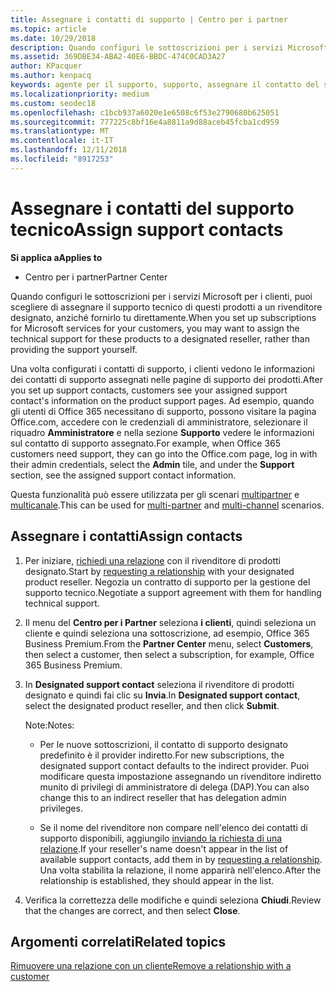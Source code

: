 ```yaml
---
title: Assegnare i contatti di supporto | Centro per i partner
ms.topic: article
ms.date: 10/29/2018
description: Quando configuri le sottoscrizioni per i servizi Microsoft per i clienti, puoi scegliere di assegnare il supporto tecnico di questi prodotti a un rivenditore designato, anziché fornirlo tu direttamente.
ms.assetid: 369DBE34-ABA2-40E6-BBDC-474C0CAD3A27
author: KPacquer
ms.author: kenpacq
keywords: agente per il supporto, supporto, assegnare il contatto del supporto tecnico, contatto del supporto tecnico designato
ms.localizationpriority: medium
ms.custom: seodec18
ms.openlocfilehash: c1bcb937a6020e1e6508c6f53e2790680b625051
ms.sourcegitcommit: 777225c8bf16e4a8811a9d88aceb45fcba1cd959
ms.translationtype: MT
ms.contentlocale: it-IT
ms.lasthandoff: 12/11/2018
ms.locfileid: "8917253"
---
```

# <a name="assign-support-contacts"></a><span data-ttu-id="7c186-104">Assegnare i contatti del supporto tecnico</span><span class="sxs-lookup"><span data-stu-id="7c186-104">Assign support contacts</span></span>

**<span data-ttu-id="7c186-105">Si applica a</span><span class="sxs-lookup"><span data-stu-id="7c186-105">Applies to</span></span>**

-  <span data-ttu-id="7c186-106">Centro per i partner</span><span class="sxs-lookup"><span data-stu-id="7c186-106">Partner Center</span></span>

<span data-ttu-id="7c186-107">Quando configuri le sottoscrizioni per i servizi Microsoft per i clienti, puoi scegliere di assegnare il supporto tecnico di questi prodotti a un rivenditore designato, anziché fornirlo tu direttamente.</span><span class="sxs-lookup"><span data-stu-id="7c186-107">When you set up subscriptions for Microsoft services for your customers, you may want to assign the technical support for these products to a designated reseller, rather than providing the support yourself.</span></span>

<span data-ttu-id="7c186-108">Una volta configurati i contatti di supporto, i clienti vedono le informazioni dei contatti di supporto assegnati nelle pagine di supporto dei prodotti.</span><span class="sxs-lookup"><span data-stu-id="7c186-108">After you set up support contacts, customers see your assigned support contact's information on the product support pages.</span></span> <span data-ttu-id="7c186-109">Ad esempio, quando gli utenti di Office 365 necessitano di supporto, possono visitare la pagina Office.com, accedere con le credenziali di amministratore, selezionare il riquadro **Amministratore** e nella sezione **Supporto** vedere le informazioni sul contatto di supporto assegnato.</span><span class="sxs-lookup"><span data-stu-id="7c186-109">For example, when Office 365 customers need support, they can go into the Office.com page, log in with their admin credentials, select the **Admin** tile, and under the **Support** section, see the assigned support contact information.</span></span>

<span data-ttu-id="7c186-110">Questa funzionalità può essere utilizzata per gli scenari [multipartner](multipartner.md) e [multicanale](multichannel.md).</span><span class="sxs-lookup"><span data-stu-id="7c186-110">This can be used for [multi-partner](multipartner.md) and [multi-channel](multichannel.md) scenarios.</span></span> 

<a href="" id="assigncontacts"></a>
## <a name="assign-contacts"></a><span data-ttu-id="7c186-111">Assegnare i contatti</span><span class="sxs-lookup"><span data-stu-id="7c186-111">Assign contacts</span></span>

1.  <span data-ttu-id="7c186-112">Per iniziare, [richiedi una relazione](request-a-relationship-with-a-customer.md) con il rivenditore di prodotti designato.</span><span class="sxs-lookup"><span data-stu-id="7c186-112">Start by [requesting a relationship](request-a-relationship-with-a-customer.md) with your designated product reseller.</span></span> <span data-ttu-id="7c186-113">Negozia un contratto di supporto per la gestione del supporto tecnico.</span><span class="sxs-lookup"><span data-stu-id="7c186-113">Negotiate a support agreement with them for handling technical support.</span></span>

2.  <span data-ttu-id="7c186-114">Il menu del **Centro per i Partner** seleziona **i clienti**, quindi seleziona un cliente e quindi seleziona una sottoscrizione, ad esempio, Office 365 Business Premium.</span><span class="sxs-lookup"><span data-stu-id="7c186-114">From the **Partner Center** menu, select **Customers**, then select a customer, then select a subscription, for example, Office 365 Business Premium.</span></span>

3.  <span data-ttu-id="7c186-115">In **Designated support contact** seleziona il rivenditore di prodotti designato e quindi fai clic su **Invia**.</span><span class="sxs-lookup"><span data-stu-id="7c186-115">In  **Designated support contact**, select the designated product reseller, and then click **Submit**.</span></span> 

    <span data-ttu-id="7c186-116">Note:</span><span class="sxs-lookup"><span data-stu-id="7c186-116">Notes:</span></span> 
    
    *  <span data-ttu-id="7c186-117">Per le nuove sottoscrizioni, il contatto di supporto designato predefinito è il provider indiretto.</span><span class="sxs-lookup"><span data-stu-id="7c186-117">For new subscriptions, the designated support contact defaults to the indirect provider.</span></span> <span data-ttu-id="7c186-118">Puoi modificare questa impostazione assegnando un rivenditore indiretto munito di privilegi di amministratore di delega (DAP).</span><span class="sxs-lookup"><span data-stu-id="7c186-118">You can also change this to an indirect reseller that has delegation admin privileges.</span></span>
    
    *  <span data-ttu-id="7c186-119">Se il nome del rivenditore non compare nell'elenco dei contatti di supporto disponibili, aggiungilo [inviando la richiesta di una relazione](request-a-relationship-with-a-customer.md).</span><span class="sxs-lookup"><span data-stu-id="7c186-119">If your reseller's name doesn't appear in the list of available support contacts, add them in by [requesting a relationship](request-a-relationship-with-a-customer.md).</span></span> <span data-ttu-id="7c186-120">Una volta stabilita la relazione, il nome apparirà nell'elenco.</span><span class="sxs-lookup"><span data-stu-id="7c186-120">After the relationship is established, they should appear in the list.</span></span>  

4.  <span data-ttu-id="7c186-121">Verifica la correttezza delle modifiche e quindi seleziona **Chiudi**.</span><span class="sxs-lookup"><span data-stu-id="7c186-121">Review that the changes are correct, and then select **Close**.</span></span>

## <a name="related-topics"></a><span data-ttu-id="7c186-122">Argomenti correlati</span><span class="sxs-lookup"><span data-stu-id="7c186-122">Related topics</span></span>

[<span data-ttu-id="7c186-123">Rimuovere una relazione con un cliente</span><span class="sxs-lookup"><span data-stu-id="7c186-123">Remove a relationship with a customer</span></span>](remove-a-relationship.md)